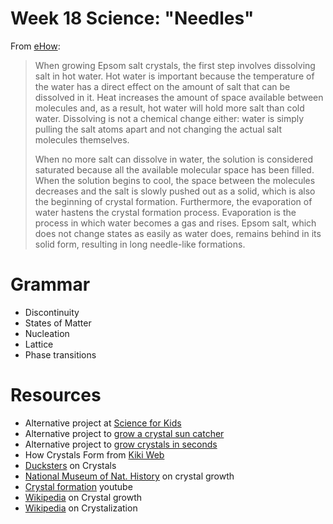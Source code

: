 # Week 18 Science: "Needles"

From [eHow](http://www.ehow.com/how-does_5750721_do-epsom-salt-crystals-form_.html): 
> When growing Epsom salt crystals, the first step involves dissolving salt in hot water. 
> Hot water is important because the temperature of the water has a direct effect on the amount 
> of salt that can be dissolved in it. Heat increases the amount of space available between 
> molecules and, as a result, hot water will hold more salt than cold water. Dissolving is not a 
> chemical change either: water is simply pulling the salt atoms apart and not changing the actual 
> salt molecules themselves.
> 
> When no more salt can dissolve in water, the solution is considered saturated because all the 
> available molecular space has been filled. When the solution begins to cool, the space between 
> the molecules decreases and the salt is slowly pushed out as a solid, which is also the beginning 
> of crystal formation. Furthermore, the evaporation of water hastens the crystal formation process. 
> Evaporation is the process in which water becomes a gas and rises. Epsom salt, which does not change 
> states as easily as water does, remains behind in its solid form, resulting in long needle-like 
> formations.

# Grammar

* Discontinuity
* States of Matter
* Nucleation
* Lattice
* Phase transitions

# Resources

* Alternative project at [Science for Kids](http://babbledabbledo.com/science-for-kids-crystal-garden/)
* Alternative project to [grow a crystal sun catcher](http://babbledabbledo.com/science-kids-crystal-suncatcher-craft/)
* Alternative project to [grow crystals in seconds](http://chemistry.about.com/od/crystalrecipes/ht/quickcrystals.htm)
* How Crystals Form from [Kiki Web](http://www.chemistry.co.nz/crystals_forming.htm)
* [Ducksters](http://www.ducksters.com/science/crystals.php) on Crystals
* [National Museum of Nat. History](http://www.mnh.si.edu/earth/text/2_2_2_2.html) on crystal growth
* [Crystal formation](http://youtu.be/rQB4Hwi4O-M) youtube
* [Wikipedia](http://en.wikipedia.org/wiki/Crystal_growth) on Crystal growth
* [Wikipedia](http://en.wikipedia.org/wiki/Crystallization) on Crystalization
